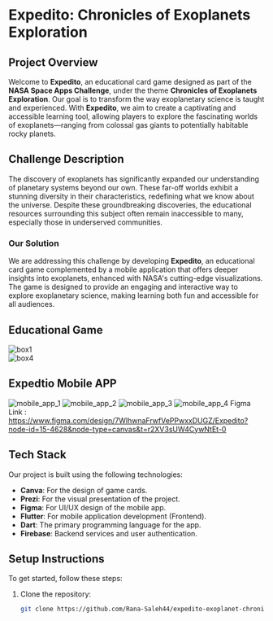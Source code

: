 # Expedito: Chronicles of Exoplanets Exploration

## Project Overview
Welcome to **Expedito**, an educational card game designed as part of the **NASA Space Apps Challenge**, under the theme **Chronicles of Exoplanets Exploration**. Our goal is to transform the way exoplanetary science is taught and experienced. With **Expedito**, we aim to create a captivating and accessible learning tool, allowing players to explore the fascinating worlds of exoplanets—ranging from colossal gas giants to potentially habitable rocky planets.

## Challenge Description
The discovery of exoplanets has significantly expanded our understanding of planetary systems beyond our own. These far-off worlds exhibit a stunning diversity in their characteristics, redefining what we know about the universe. Despite these groundbreaking discoveries, the educational resources surrounding this subject often remain inaccessible to many, especially those in underserved communities.

### Our Solution
We are addressing this challenge by developing **Expedito**, an educational card game complemented by a mobile application that offers deeper insights into exoplanets, enhanced with NASA's cutting-edge visualizations. The game is designed to provide an engaging and interactive way to explore exoplanetary science, making learning both fun and accessible for all audiences.

## Educational Game

![box1](https://github.com/user-attachments/assets/301b7311-1184-428e-a43b-8cb260fca0c7)  
![box4](https://github.com/user-attachments/assets/3f964733-4b3f-4a03-bd2d-3f16d2db821a)

## Expedtio Mobile APP
![mobile_app_1 ](https://github.com/user-attachments/assets/836af1f4-eb34-4f00-b826-56ea27df2458)
![mobile_app_2](https://github.com/user-attachments/assets/a2d6cdcc-7287-4ffb-a023-b4117095b6b6)
![mobile_app_3](https://github.com/user-attachments/assets/7c9e3e68-fc70-4185-81c7-42c8d19e919c)
![mobile_app_4](https://github.com/user-attachments/assets/505dab98-6e76-45b7-b46d-34a5e95106f8)
Figma Link : https://www.figma.com/design/7WlhwnaFrwfVePPwxxDUGZ/Expedito?node-id=15-4628&node-type=canvas&t=r2XV3sUW4CywNtEt-0

## Tech Stack 
Our project is built using the following technologies:
- **Canva**: For the design of game cards.
- **Prezi**: For the visual presentation of the project.
- **Figma**: For UI/UX design of the mobile app.
- **Flutter**: For mobile application development (Frontend).
- **Dart**: The primary programming language for the app.
- **Firebase**: Backend services and user authentication.

## Setup Instructions
To get started, follow these steps:

1. Clone the repository:
   ```bash
   git clone https://github.com/Rana-Saleh44/expedito-exoplanet-chronicles.git
   ```
